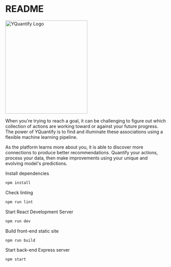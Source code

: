 # README

<img src="https://www.yquantify.com/yquantify_logo_light.png" width="256" height="291" alt="YQuantify Logo" />

When you're trying to reach a goal, it can be challenging to figure out which collection of actions are working toward or against your future progress. The power of YQuantify is to find and illuminate these associations using a flexible machine learning pipeline.

As the platform learns more about you, it is able to discover more connections to produce better recommendations. Quantify your actions, process your data, then make improvements using your unique and evolving model's predictions.

Install dependencies

```bash
npm install
```

Check linting

```bash
npm run lint
```

Start React Development Server

```bash
npm run dev
```

Build front-end static site

```bash
npm run build
```

Start back-end Express server

```bash
npm start
```
